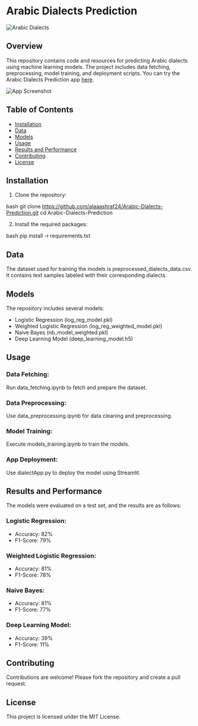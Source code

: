 # Arabic Dialects Prediction

![Arabic Dialects](https://yourimageurl.com)

## Overview

This repository contains code and resources for predicting Arabic dialects using machine learning models. The project includes data fetching, preprocessing, model training, and deployment scripts. You can try the Arabic Dialects Prediction app [here](https://arabic-dialects-prediction-app.streamlit.app/).

![App Screenshot](https://yourappimageurl.com)

## Table of Contents

- [Installation](#installation)
- [Data](#data)
- [Models](#models)
- [Usage](#usage)
- [Results and Performance](#results-and-performance)
- [Contributing](#contributing)
- [License](#license)

## Installation

1. Clone the repository:
    
bash
    git clone https://github.com/alaaashraf24/Arabic-Dialects-Prediction.git
    cd Arabic-Dialects-Prediction


2. Install the required packages:
    
bash
    pip install -r requirements.txt


## Data

The dataset used for training the models is preprocessed_dialects_data.csv. It contains text samples labeled with their corresponding dialects.

## Models

The repository includes several models:

- Logistic Regression (log_reg_model.pkl)
- Weighted Logistic Regression (log_reg_weighted_model.pkl)
- Naive Bayes (nb_model_weighted.pkl)
- Deep Learning Model (deep_learning_model.h5)

## Usage

### Data Fetching:

Run data_fetching.ipynb to fetch and prepare the dataset.

### Data Preprocessing:

Use data_preprocessing.ipynb for data cleaning and preprocessing.

### Model Training:

Execute models_training.ipynb to train the models.

### App Deployment:

Use dialectApp.py to deploy the model using Streamlit.

## Results and Performance

The models were evaluated on a test set, and the results are as follows:

### Logistic Regression:
- Accuracy: 82%
- F1-Score: 79%

### Weighted Logistic Regression:
- Accuracy: 81%
- F1-Score: 78%

### Naive Bayes:
- Accuracy: 81%
- F1-Score: 77%

### Deep Learning Model:
- Accuracy: 39%
- F1-Score: 11%

## Contributing

Contributions are welcome! Please fork the repository and create a pull request.

## License

This project is licensed under the MIT License.

